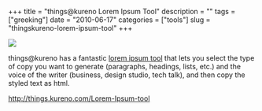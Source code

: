 +++
title = "things@kureno Lorem Ipsum Tool"
description = ""
tags = ["greeking"]
date = "2010-06-17"
categories = ["tools"]
slug = "thingskureno-lorem-ipsum-tool"
+++


<div class="tool-screenshot mb1"><a href="http://things.kureno.com/Lorem-Ipsum-tool"><img id="bluga-thumbnail-2681" class="bluga-thumbnail custom" src="http://media.konigi.com/bluga/
wt522fb02fb139b_custom.jpg"/></a></div><p>things@kureno has a fantastic <a href="http://things.kureno.com/Lorem-Ipsum-tool">lorem ipsum tool</a> that lets you select the type of copy you want to generate (paragraphs, headings, lists, etc.) and the voice of the writer (business, design studio, tech talk), and then copy the styled text as html.</p>

  
<p><a href="http://things.kureno.com/Lorem-Ipsum-tool">http://things.kureno.com/Lorem-Ipsum-tool</a></p>
      
